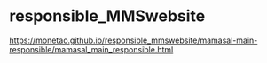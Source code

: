 # responsible_MMSwebsite
https://monetao.github.io/responsible_mmswebsite/mamasal-main-responsible/mamasal_main_responsible.html
